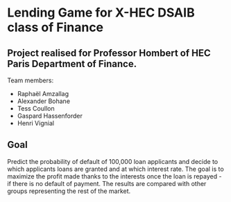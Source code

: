 # Lending Game for X-HEC DSAIB class of Finance 

## Project realised for Professor Hombert of HEC Paris Department of Finance.

Team members:

- Raphaël Amzallag
- Alexander Bohane
- Tess Coullon
- Gaspard Hassenforder
- Henri Vignial

## Goal

Predict the probability of default of 100,000 loan applicants and decide to which applicants loans are granted and at which interest rate. The goal is to maximize the profit made thanks to the interests once the loan is repayed - if there is no default of payment. The results are compared with other groups representing the rest of the market. 
